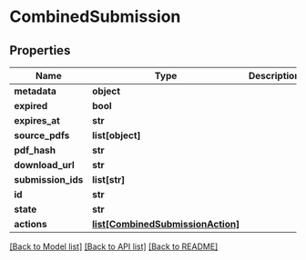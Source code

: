 # CombinedSubmission

## Properties
Name | Type | Description | Notes
------------ | ------------- | ------------- | -------------
**metadata** | **object** |  | [optional] 
**expired** | **bool** |  | [optional] 
**expires_at** | **str** |  | [optional] 
**source_pdfs** | **list[object]** |  | [optional] 
**pdf_hash** | **str** |  | [optional] 
**download_url** | **str** |  | [optional] 
**submission_ids** | **list[str]** |  | [optional] 
**id** | **str** |  | [optional] 
**state** | **str** |  | [optional] 
**actions** | [**list[CombinedSubmissionAction]**](CombinedSubmissionAction.md) |  | [optional] 

[[Back to Model list]](../README.md#documentation-for-models) [[Back to API list]](../README.md#documentation-for-api-endpoints) [[Back to README]](../README.md)


